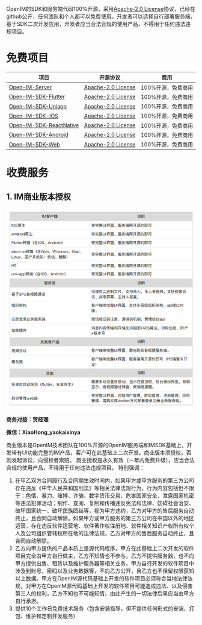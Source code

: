 OpenIM的SDK和服务端代码100%开源，采用[Apache-2.0 License](https://github.com/OpenIMSDK/Open-IM-Server/blob/main/LICENSE)协议，已经在github公开，任何团队和个人都可以免费使用。开发者可以选择自行部署服务端，基于SDK二次开发应用，开发者应当合法合规的使用产品，不得用于任何违法违规项目。

# 免费项目

| 项目                                                         | 开源协议                                                     | 费用               |
| ------------------------------------------------------------ | ------------------------------------------------------------ | ------------------ |
| [Open-IM-Server](https://github.com/OpenIMSDK/Open-IM-Server) | [ Apache-2.0 License](https://github.com/OpenIMSDK/Open-IM-Server/blob/main/LICENSE) | 100%开源，免费商用 |
| [Open-IM-SDK-Flutter](https://github.com/OpenIMSDK/Open-IM-SDK-Flutter) | [ Apache-2.0 License](https://github.com/OpenIMSDK/Open-IM-Server/blob/main/LICENSE) | 100%开源，免费商用 |
| [Open-IM-SDK-Uniapp](https://github.com/OpenIMSDK/Open-IM-SDK-Uniapp) | [ Apache-2.0 License](https://github.com/OpenIMSDK/Open-IM-Server/blob/main/LICENSE) | 100%开源，免费商用 |
| [Open-IM-SDK-iOS](https://github.com/OpenIMSDK/Open-IM-SDK-iOS) | [ Apache-2.0 License](https://github.com/OpenIMSDK/Open-IM-Server/blob/main/LICENSE) | 100%开源，免费商用 |
| [Open-IM-SDK-ReactNative](https://github.com/OpenIMSDK/Open-IM-SDK-ReactNative) | [ Apache-2.0 License](https://github.com/OpenIMSDK/Open-IM-Server/blob/main/LICENSE) | 100%开源，免费商用 |
| [Open-IM-SDK-Android](https://github.com/OpenIMSDK/Open-IM-SDK-Android) | [ Apache-2.0 License](https://github.com/OpenIMSDK/Open-IM-Server/blob/main/LICENSE) | 100%开源，免费商用 |
| [Open-IM-SDK-Web](https://github.com/OpenIMSDK/Open-IM-SDK-Web) | [ Apache-2.0 License](https://github.com/OpenIMSDK/Open-IM-Server/blob/main/LICENSE) | 100%开源，免费商用 |

# 收费服务
## 1. IM商业版本授权
![charge](..\images\charge.png)

**商务对接：贺经理**

**微信：XiaoHong_yaokaixinya**



商业版本是OpenIM技术团队在100%开源的OpenIM服务端和IMSDK基础上，开发带有UI功能完整的IM产品，客户可在此基础上二次开发。商业版本须授权，否则发起诉讼，向侵权者索赔。
商业授权是永久有效（一年内免费升级），应当合法合规的使用产品，不得用于任何违法违规项目。
特别强调：

1. 在甲乙双方合同履行及合同期生效时间内，如果甲方或甲方服务的第三方公司存在违反《中华人民共和国刑法》等相关法律法规行为，行为内容包括但不限于：色情、暴力、赌博、诈骗、数字货币交易、危害国家安全、泄露国家机密等违法犯罪活动；制作、查阅、复制和传播违反宪法和法律、妨碍社会治安、破坏国家统一、破坏民族团结等，视为甲方违约，乙方对甲方的售后服务自动终止，且合同自动解除。如果甲方或甲方服务的第三方公司在中国以外的地区运营，存在违反软件运营地、软件著作权注册地、软件相关知识产权所有权个人及公司组织管辖权所在地的法律法规，乙方对甲方的售后服务自动终止，且合同自动解除。
2. 乙方向甲方提供的产品本质上是源代码程序，甲方在此基础上二次开发的软件项目完全由甲方自行做主，乙方不知情也不参与，乙方不提供服务器，也不向甲方提供出售、租赁以及维护服务器等相关业务，甲方自行开发的软件项目中涉及到账号，密码以及业务数据等，不向乙方公开，且乙方也不保留权限获知以上数据。甲方在OpenIM源代码基础上开发的软件项目必须符合当地法律法规，对甲方在OpenIM源代码基础上开发的软件项目可能造成违法、以及侵害第三人的权利，乙方不知也不可能知情，由此产生的一切法律后果应当由甲方自行承担。
3. 提供10个工作日免费技术服务（包含安装指导，但不提供任何形式的安装、打包、维护和定制开发服务）



